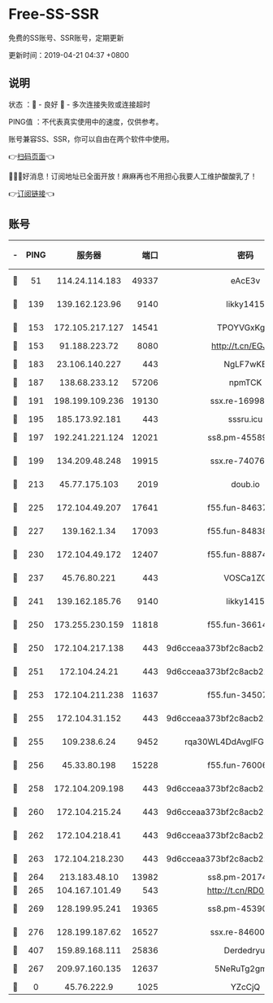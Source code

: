 # Free-SS-SSR

免费的SS账号、SSR账号，定期更新

更新时间：2019-04-21 04:37 +0800

## 说明

状态     ：🙂 - 良好 🙁 - 多次连接失败或连接超时

PING值   ：不代表真实使用中的速度，仅供参考。

账号兼容SS、SSR，你可以自由在两个软件中使用。

👉[扫码页面](https://liesauer.github.io/Free-SS-SSR/)👈

🎉🎉🎉好消息！订阅地址已全面开放！麻麻再也不用担心我要人工维护酸酸乳了！

👉[订阅链接](https://www.liesauer.net/yogurt/subscribe?ACCESS_TOKEN=DAYxR3mMaZAsaqUb)👈

## 账号

|-|PING|服务器|端口|密码|加密方式|区域|
|:----:|:----:|:-----:|-----:|:----:|:----:|:----:|
|🙂|51|114.24.114.183|49337|eAcE3v|chacha20-ietf|TW|
|🙂|139|139.162.123.96|9140|likky1415|aes-256-cfb|JP|
|🙂|153|172.105.217.127|14541|TPOYVGxKglpi|aes-256-cfb|JP|
|🙂|153|91.188.223.72|8080|http://t.cn/EGJIyrl|rc4-md5|RU|
|🙂|183|23.106.140.227|443|NgLF7wKB|aes-256-cfb|US|
|🙂|187|138.68.233.12|57206|npmTCK|rc4-md5|US|
|🙂|191|198.199.109.236|19130|ssx.re-16998914|aes-256-cfb|US|
|🙂|195|185.173.92.181|443|sssru.icu|rc4-md5|RU|
|🙂|197|192.241.221.124|12021|ss8.pm-45589166|aes-256-cfb|US|
|🙂|199|134.209.48.248|19915|ssx.re-74076928|aes-256-cfb|US|
|🙂|213|45.77.175.103|2019|doub.io|aes-128-ctr|SG|
|🙂|225|172.104.49.207|17641|f55.fun-84637205|aes-256-cfb|SG|
|🙂|227|139.162.1.34|17093|f55.fun-84838743|aes-256-cfb|SG|
|🙂|230|172.104.49.172|12407|f55.fun-88874010|aes-256-cfb|SG|
|🙂|237|45.76.80.221|443|VOSCa1ZG|aes-256-cfb|DE|
|🙂|241|139.162.185.76|9140|likky1415|aes-256-cfb|DE|
|🙂|250|173.255.230.159|11818|f55.fun-36614091|aes-256-cfb|US|
|🙂|250|172.104.217.138|443|9d6cceaa373bf2c8acb22e60b6a58be6|aes-256-cfb|US|
|🙂|251|172.104.24.21|443|9d6cceaa373bf2c8acb22e60b6a58be6|aes-256-cfb|US|
|🙂|253|172.104.211.238|11637|f55.fun-34507560|aes-256-cfb|US|
|🙂|255|172.104.31.152|443|9d6cceaa373bf2c8acb22e60b6a58be6|aes-256-cfb|US|
|🙂|255|109.238.6.24|9452|rqa30WL4DdAvgIFG6Fs3znzTa|aes-256-cfb|FR|
|🙂|256|45.33.80.198|15228|f55.fun-76006716|aes-256-cfb|US|
|🙂|258|172.104.209.198|443|9d6cceaa373bf2c8acb22e60b6a58be6|aes-256-cfb|US|
|🙂|260|172.104.215.24|443|9d6cceaa373bf2c8acb22e60b6a58be6|aes-256-cfb|US|
|🙂|262|172.104.218.41|443|9d6cceaa373bf2c8acb22e60b6a58be6|aes-256-cfb|US|
|🙂|263|172.104.218.230|443|9d6cceaa373bf2c8acb22e60b6a58be6|aes-256-cfb|US|
|🙂|264|213.183.48.10|13982|ss8.pm-20174684|rc4-md5|RU|
|🙂|265|104.167.101.49|543|http://t.cn/RD0D7sx|rc4-md5|CA|
|🙂|269|128.199.95.241|19365|ss8.pm-45390350|aes-256-cfb|SG|
|🙂|276|128.199.187.62|16527|ssx.re-84600729|aes-256-cfb|SG|
|🙂|407|159.89.168.111|25836|Derdedryuj|chacha20|IN|
|🙂|267|209.97.160.135|12637|5NeRuTg2gmxu|aes-256-cfb|SG|
|🙁|0|45.76.222.9|1025|YZcCjQ|rc4-md5|JP|

